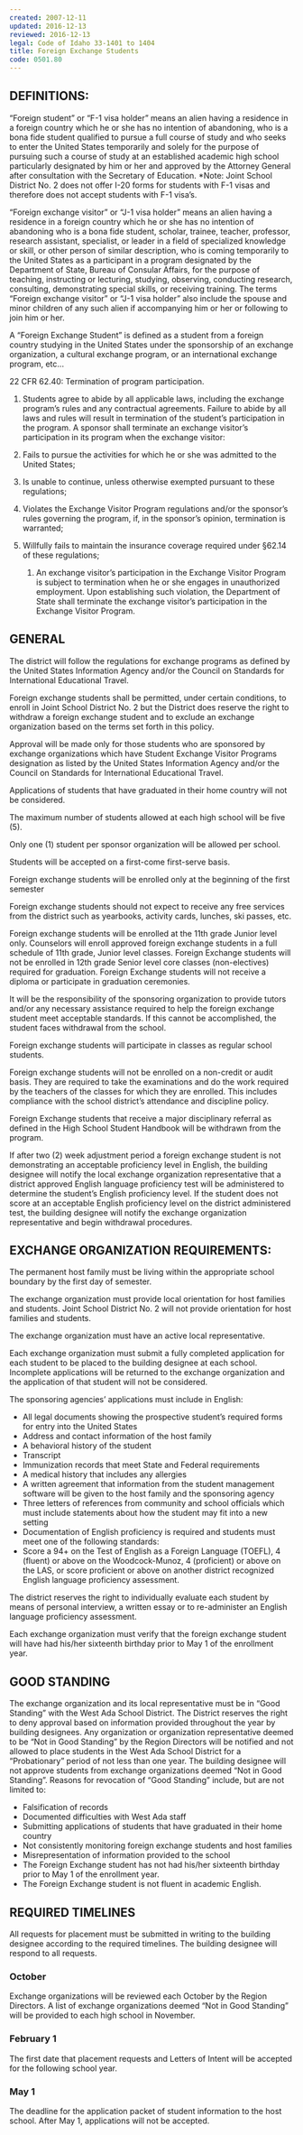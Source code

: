 ```yaml
---
created: 2007-12-11
updated: 2016-12-13
reviewed: 2016-12-13
legal: Code of Idaho 33-1401 to 1404
title: Foreign Exchange Students
code: 0501.80
---
```



## DEFINITIONS:

“Foreign student” or “F-1 visa holder” means an alien having a residence in a foreign country which he or she has no intention of abandoning, who is a bona fide student qualified to pursue a full course of study and who seeks to enter the United States temporarily and solely for the purpose of pursuing such a course of study at an established academic high school particularly designated by him or her and approved by the Attorney General after consultation with the Secretary of Education. *Note: Joint School District No. 2 does not offer I-20 forms for students with F-1 visas and therefore does not accept students with F-1 visa’s.

“Foreign exchange visitor” or “J-1 visa holder” means an alien having a residence in a foreign country which he or she has no intention of abandoning who is a bona fide student, scholar, trainee, teacher, professor, research assistant, specialist, or leader in a field of specialized knowledge or skill, or other person of similar description, who is coming temporarily to the United States as a participant in a program designated by the Department of State, Bureau of Consular Affairs, for the purpose of teaching, instructing or lecturing, studying, observing, conducting research, consulting, demonstrating special skills, or receiving training. The terms “Foreign exchange visitor” or “J-1 visa holder” also include the spouse and minor children of any such alien if accompanying him or her or following to join him or her.

A “Foreign Exchange Student” is defined as a student from a foreign country studying in the United States under the sponsorship of an exchange organization, a cultural exchange program, or an international exchange program, etc...

22 CFR 62.40: Termination of program participation.

1. Students agree to abide by all applicable laws, including the exchange program’s rules and any contractual
agreements. Failure to abide by all laws and rules will result in termination of the student’s participation in the
program. A sponsor shall terminate an exchange visitor’s participation in its program when the exchange visitor:


1. Fails to pursue the activities for which he or she was admitted to the United States;
1. Is unable to continue, unless otherwise exempted pursuant to these regulations;
1. Violates the Exchange Visitor Program regulations and/or the sponsor’s rules governing the program, if, in the sponsor’s opinion, termination is warranted;
1. Willfully fails to maintain the insurance coverage required under §62.14 of these regulations;
    1. An exchange visitor’s participation in the Exchange Visitor Program is subject to termination when he or she engages in unauthorized employment. Upon establishing such violation, the Department of State shall terminate the exchange visitor’s participation in the Exchange Visitor Program.

## GENERAL

The district will follow the regulations for exchange programs as defined by the United States Information Agency and/or the Council on Standards for International Educational Travel.

Foreign exchange students shall be permitted, under certain conditions, to enroll in Joint School District No. 2 but the District does reserve the right to withdraw a foreign exchange student and to exclude an exchange organization based on the terms set forth in this policy.

Approval will be made only for those students who are sponsored by exchange organizations which have Student Exchange Visitor Programs designation as listed by the United States Information Agency and/or the Council on Standards for International Educational Travel.

Applications of students that have graduated in their home country will not be considered.

The maximum number of students allowed at each high school will be five (5).

Only one (1) student per sponsor organization will be allowed per school.

Students will be accepted on a first-come first-serve basis.

Foreign exchange students will be enrolled only at the beginning of the first semester

Foreign exchange students should not expect to receive any free services from the district such as yearbooks, activity cards, lunches, ski passes, etc.

Foreign exchange students will be enrolled at the 11th grade Junior level only. Counselors will enroll approved foreign exchange students in a full schedule of 11th grade, Junior level classes. Foreign Exchange students will not be enrolled in 12th grade Senior level core classes (non-electives) required for graduation. Foreign Exchange students will not receive a diploma or participate in graduation ceremonies.

It will be the responsibility of the sponsoring organization to provide tutors and/or any necessary assistance required to help the foreign exchange student meet acceptable standards. If this cannot be accomplished, the student faces withdrawal from the school.

Foreign exchange students will participate in classes as regular school students.

Foreign exchange students will not be enrolled on a non-credit or audit basis. They are required to take the examinations and do the work required by the teachers of the classes for which they are enrolled. This includes compliance with the school district’s attendance and discipline policy.

Foreign Exchange students that receive a major disciplinary referral as defined in the High School Student Handbook will be withdrawn from the program.

If after two (2) week adjustment period a foreign exchange student is not demonstrating an acceptable proficiency level in English, the building designee will notify the local exchange organization representative that a district approved English language proficiency test will be administered to determine the student’s English proficiency level. If the student does not score at an acceptable English proficiency level on the district administered test, the building designee will notify the exchange organization representative and begin withdrawal procedures.

## EXCHANGE ORGANIZATION REQUIREMENTS:

The permanent host family must be living within the appropriate school boundary by the first day of semester.

The exchange organization must provide local orientation for host families and students. Joint School District No. 2 will not provide orientation for host families and students.

The exchange organization must have an active local representative.

Each exchange organization must submit a fully completed application for each student to be placed to the building designee at each school. Incomplete applications will be returned to the exchange organization and the application of that student will not be considered.

The sponsoring agencies’ applications must include in English:

- All legal documents showing the prospective student’s required forms for entry into the United States
- Address and contact information of the host family
- A behavioral history of the student
- Transcript
- Immunization records that meet State and Federal requirements
- A medical history that includes any allergies
- A written agreement that information from the student management software will be given to the host family and the sponsoring agency
- Three letters of references from community and school officials which must include statements about how the student may fit into a new setting
- Documentation of English proficiency is required and students must meet one of the following standards:
- Score a 94+ on the Test of English as a Foreign Language (TOEFL), 4 (fluent) or above on the Woodcock-Munoz, 4 (proficient) or above on the LAS, or score proficient or above on another district recognized English language proficiency assessment.

The district reserves the right to individually evaluate each student by means of personal interview, a written essay or to re-administer an English language proficiency assessment.


Each exchange organization must verify that the foreign exchange student will have had his/her sixteenth birthday prior to May 1 of the enrollment year.

## GOOD STANDING

The exchange organization and its local representative must be in “Good Standing” with the West Ada School District. The District reserves the right to deny approval based on information provided throughout the year by building designees. Any organization or organization representative deemed to be “Not in Good Standing” by the Region Directors will be notified and not allowed to place students in the West Ada School District for a “Probationary” period of not less than one year. The building designee will not approve students from exchange organizations deemed “Not in Good Standing”. Reasons for revocation of “Good Standing” include, but are not limited to:

- Falsification of records
- Documented difficulties with West Ada staff
- Submitting applications of students that have graduated in their home country
- Not consistently monitoring foreign exchange students and host families
- Misrepresentation of information provided to the school
- The Foreign Exchange student has not had his/her sixteenth birthday prior to May 1 of the enrollment year.
- The Foreign Exchange student is not fluent in academic English.

## REQUIRED TIMELINES

All requests for placement must be submitted in writing to the building designee according to the required timelines.  The building designee will respond to all requests.


### October
Exchange organizations will be reviewed each October by the Region Directors. A list of exchange organizations deemed “Not in Good Standing” will be provided to each high school in November.


### February 1
The first date that placement requests and Letters of Intent will be accepted for the following school year.


### May 1
The deadline for the application packet of student information to the host school.  After May 1, applications will not be accepted.
